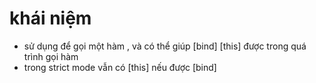 # khái niệm
- sử dụng để gọi một hàm , và có thể giúp  [bind] [this] được trong quá trình gọi hàm 
- trong strict mode vẫn có [this] nếu được [bind]